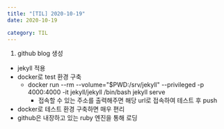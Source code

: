 ```yaml
---
title: "[TIL] 2020-10-19"
date: 2020-10-19 

category: TIL
---
```


1. github blog 생성
- jekyll 적용
- docker로 test 환경 구축
   - docker run --rm --volume="$PWD:/srv/jekyll" --privileged -p 4000:4000 -it jekyll/jekyll /bin/bash
		 jekyll serve
	 - 접속할 수 있는 주소를 출력해주면 해당 url로 접속하여 테스트 후 push
- docker로 테스트 환경 구축하면 매우 편리
- github은 내장하고 있는 ruby 엔진을 통해 로딩

